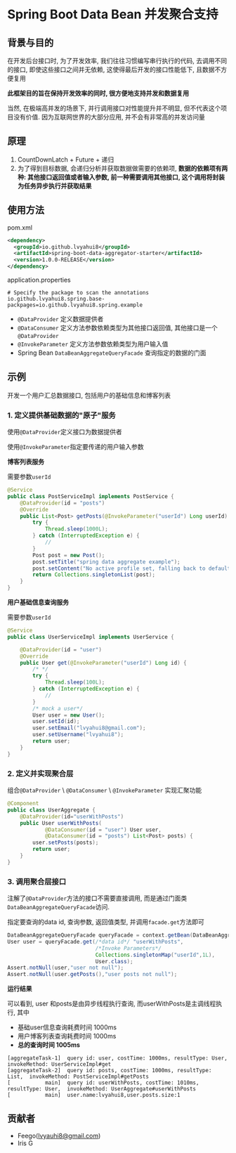 # Spring Boot Data Bean 并发聚合支持

## 背景与目的

在开发后台接口时, 为了开发效率, 我们往往习惯编写串行执行的代码, 去调用不同的接口, 即使这些接口之间并无依赖,  这使得最后开发的接口性能低下, 且数据不方便复用

**此框架目的旨在保持开发效率的同时, 很方便地支持并发和数据复用**

当然, 在极端高并发的场景下,  并行调用接口对性能提升并不明显,  但不代表这个项目没有价值.  因为互联网世界的大部分应用, 并不会有非常高的并发访问量

## 原理

1. CountDownLatch + Future + 递归
2. 为了得到目标数据, 会递归分析并获取数据做需要的依赖项, **数据的依赖项有两种: 其他接口返回值或者输入参数, 前一种需要调用其他接口, 这个调用将封装为任务异步执行并获取结果**

## 使用方法

pom.xml

```xml
<dependency>
  <groupId>io.github.lvyahui8</groupId>
  <artifactId>spring-boot-data-aggregator-starter</artifactId>
  <version>1.0.0-RELEASE</version>
</dependency>
```

application.properties

```
# Specify the package to scan the annotations
io.github.lvyahui8.spring.base-packpages=io.github.lvyahui8.spring.example
```

- `@DataProvider` 定义数据提供者
- `@DataConsumer` 定义方法参数依赖类型为其他接口返回值, 其他接口是一个`@DataProvider`
- `@InvokeParameter` 定义方法参数依赖类型为用户输入值
- Spring Bean `DataBeanAggregateQueryFacade` 查询指定的数据的门面

## 示例

开发一个用户汇总数据接口, 包括用户的基础信息和博客列表

### 1. 定义提供基础数据的"原子"服务

使用`@DataProvider`定义接口为数据提供者

使用`@InvokeParameter`指定要传递的用户输入参数

**博客列表服务**

 需要参数`userId`

```java
@Service
public class PostServiceImpl implements PostService {
    @DataProvider(id = "posts")
    @Override
    public List<Post> getPosts(@InvokeParameter("userId") Long userId) {
        try {
            Thread.sleep(1000L);
        } catch (InterruptedException e) {
            //
        }
        Post post = new Post();
        post.setTitle("spring data aggregate example");
        post.setContent("No active profile set, falling back to default profiles");
        return Collections.singletonList(post);
    }
}
```

**用户基础信息查询服务**

需要参数`userId`

```java
@Service
public class UserServiceImpl implements UserService {

    @DataProvider(id = "user")
    @Override
    public User get(@InvokeParameter("userId") Long id) {
        /* */
        try {
            Thread.sleep(100L);
        } catch (InterruptedException e) {
            //
        }
        /* mock a user*/
        User user = new User();
        user.setId(id);
        user.setEmail("lvyahui8@gmail.com");
        user.setUsername("lvyahui8");
        return user;
    }
}
```

### 2. 定义并实现聚合层

组合`@DataProvider` \ `@DataConsumer` \ `@InvokeParameter` 实现汇聚功能

```java
@Component
public class UserAggregate {
    @DataProvider(id="userWithPosts")
    public User userWithPosts(
            @DataConsumer(id = "user") User user,
            @DataConsumer(id = "posts") List<Post> posts) {
        user.setPosts(posts);
        return user;
    }
}
```

### 3. 调用聚合层接口

注解了`@DataProvider`方法的接口不需要直接调用,  而是通过门面类`DataBeanAggregateQueryFacade`访问.

指定要查询的data id, 查询参数, 返回值类型, 并调用`facade.get`方法即可

```java
DataBeanAggregateQueryFacade queryFacade = context.getBean(DataBeanAggregateQueryFacade.class);
User user = queryFacade.get(/*data id*/ "userWithPosts", 
                            /*Invoke Parameters*/
                            Collections.singletonMap("userId",1L), 
                            User.class);
Assert.notNull(user,"user not null");
Assert.notNull(user.getPosts(),"user posts not null");
```

**运行结果**

可以看到, user 和posts是由异步线程执行查询, 而userWithPosts是主调线程执行,  其中 

- 基础user信息查询耗费时间 1000ms
- 用户博客列表查询耗费时间 1000ms
- **总的查询时间 1005ms**

```
[aggregateTask-1]  query id: user, costTime: 1000ms, resultType: User,  invokeMethod: UserServiceImpl#get
[aggregateTask-2]  query id: posts, costTime: 1000ms, resultType: List,  invokeMethod: PostServiceImpl#getPosts
[           main]  query id: userWithPosts, costTime: 1010ms, resultType: User,  invokeMethod: UserAggregate#userWithPosts
[           main]  user.name:lvyahui8,user.posts.size:1
```

## 贡献者

- Feego(lvyauhi8@gmail.com)
- Iris G